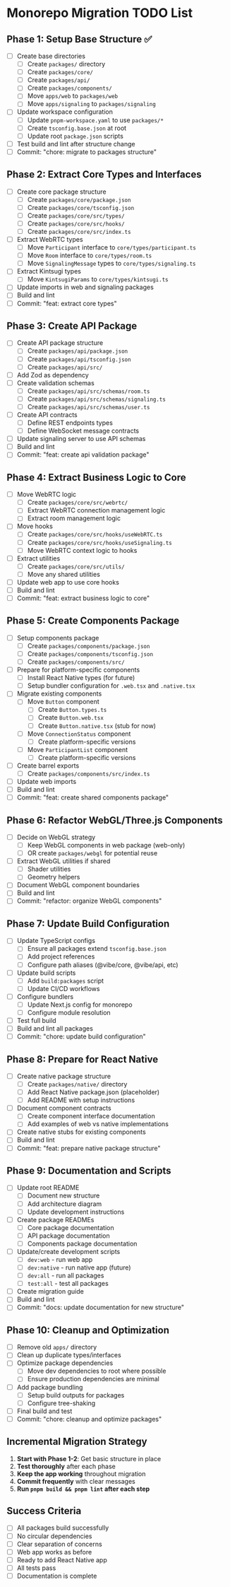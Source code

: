 # Monorepo Migration TODO List

## Phase 1: Setup Base Structure ✅

- [ ] Create base directories
  - [ ] Create `packages/` directory
  - [ ] Create `packages/core/`
  - [ ] Create `packages/api/`
  - [ ] Create `packages/components/`
  - [ ] Move `apps/web` to `packages/web`
  - [ ] Move `apps/signaling` to `packages/signaling`
- [ ] Update workspace configuration
  - [ ] Update `pnpm-workspace.yaml` to use `packages/*`
  - [ ] Create `tsconfig.base.json` at root
  - [ ] Update root `package.json` scripts
- [ ] Test build and lint after structure change
- [ ] Commit: "chore: migrate to packages structure"

## Phase 2: Extract Core Types and Interfaces

- [ ] Create core package structure
  - [ ] Create `packages/core/package.json`
  - [ ] Create `packages/core/tsconfig.json`
  - [ ] Create `packages/core/src/types/`
  - [ ] Create `packages/core/src/hooks/`
  - [ ] Create `packages/core/src/index.ts`
- [ ] Extract WebRTC types
  - [ ] Move `Participant` interface to `core/types/participant.ts`
  - [ ] Move `Room` interface to `core/types/room.ts`
  - [ ] Move `SignalingMessage` types to `core/types/signaling.ts`
- [ ] Extract Kintsugi types
  - [ ] Move `KintsugiParams` to `core/types/kintsugi.ts`
- [ ] Update imports in web and signaling packages
- [ ] Build and lint
- [ ] Commit: "feat: extract core types"

## Phase 3: Create API Package

- [ ] Create API package structure
  - [ ] Create `packages/api/package.json`
  - [ ] Create `packages/api/tsconfig.json`
  - [ ] Create `packages/api/src/`
- [ ] Add Zod as dependency
- [ ] Create validation schemas
  - [ ] Create `packages/api/src/schemas/room.ts`
  - [ ] Create `packages/api/src/schemas/signaling.ts`
  - [ ] Create `packages/api/src/schemas/user.ts`
- [ ] Create API contracts
  - [ ] Define REST endpoints types
  - [ ] Define WebSocket message contracts
- [ ] Update signaling server to use API schemas
- [ ] Build and lint
- [ ] Commit: "feat: create api validation package"

## Phase 4: Extract Business Logic to Core

- [ ] Move WebRTC logic
  - [ ] Create `packages/core/src/webrtc/`
  - [ ] Extract WebRTC connection management logic
  - [ ] Extract room management logic
- [ ] Move hooks
  - [ ] Create `packages/core/src/hooks/useWebRTC.ts`
  - [ ] Create `packages/core/src/hooks/useSignaling.ts`
  - [ ] Move WebRTC context logic to hooks
- [ ] Extract utilities
  - [ ] Create `packages/core/src/utils/`
  - [ ] Move any shared utilities
- [ ] Update web app to use core hooks
- [ ] Build and lint
- [ ] Commit: "feat: extract business logic to core"

## Phase 5: Create Components Package

- [ ] Setup components package
  - [ ] Create `packages/components/package.json`
  - [ ] Create `packages/components/tsconfig.json`
  - [ ] Create `packages/components/src/`
- [ ] Prepare for platform-specific components
  - [ ] Install React Native types (for future)
  - [ ] Setup bundler configuration for `.web.tsx` and `.native.tsx`
- [ ] Migrate existing components
  - [ ] Move `Button` component
    - [ ] Create `Button.types.ts`
    - [ ] Create `Button.web.tsx`
    - [ ] Create `Button.native.tsx` (stub for now)
  - [ ] Move `ConnectionStatus` component
    - [ ] Create platform-specific versions
  - [ ] Move `ParticipantList` component
    - [ ] Create platform-specific versions
- [ ] Create barrel exports
  - [ ] Create `packages/components/src/index.ts`
- [ ] Update web imports
- [ ] Build and lint
- [ ] Commit: "feat: create shared components package"

## Phase 6: Refactor WebGL/Three.js Components

- [ ] Decide on WebGL strategy
  - [ ] Keep WebGL components in web package (web-only)
  - [ ] OR create `packages/webgl` for potential reuse
- [ ] Extract WebGL utilities if shared
  - [ ] Shader utilities
  - [ ] Geometry helpers
- [ ] Document WebGL component boundaries
- [ ] Build and lint
- [ ] Commit: "refactor: organize WebGL components"

## Phase 7: Update Build Configuration

- [ ] Update TypeScript configs
  - [ ] Ensure all packages extend `tsconfig.base.json`
  - [ ] Add project references
  - [ ] Configure path aliases (@vibe/core, @vibe/api, etc)
- [ ] Update build scripts
  - [ ] Add `build:packages` script
  - [ ] Update CI/CD workflows
- [ ] Configure bundlers
  - [ ] Update Next.js config for monorepo
  - [ ] Configure module resolution
- [ ] Test full build
- [ ] Build and lint all packages
- [ ] Commit: "chore: update build configuration"

## Phase 8: Prepare for React Native

- [ ] Create native package structure
  - [ ] Create `packages/native/` directory
  - [ ] Add React Native package.json (placeholder)
  - [ ] Add README with setup instructions
- [ ] Document component contracts
  - [ ] Create component interface documentation
  - [ ] Add examples of web vs native implementations
- [ ] Create native stubs for existing components
- [ ] Build and lint
- [ ] Commit: "feat: prepare native package structure"

## Phase 9: Documentation and Scripts

- [ ] Update root README
  - [ ] Document new structure
  - [ ] Add architecture diagram
  - [ ] Update development instructions
- [ ] Create package READMEs
  - [ ] Core package documentation
  - [ ] API package documentation
  - [ ] Components package documentation
- [ ] Update/create development scripts
  - [ ] `dev:web` - run web app
  - [ ] `dev:native` - run native app (future)
  - [ ] `dev:all` - run all packages
  - [ ] `test:all` - test all packages
- [ ] Create migration guide
- [ ] Build and lint
- [ ] Commit: "docs: update documentation for new structure"

## Phase 10: Cleanup and Optimization

- [ ] Remove old `apps/` directory
- [ ] Clean up duplicate types/interfaces
- [ ] Optimize package dependencies
  - [ ] Move dev dependencies to root where possible
  - [ ] Ensure production dependencies are minimal
- [ ] Add package bundling
  - [ ] Setup build outputs for packages
  - [ ] Configure tree-shaking
- [ ] Final build and test
- [ ] Commit: "chore: cleanup and optimize packages"

## Incremental Migration Strategy

1. **Start with Phase 1-2**: Get basic structure in place
2. **Test thoroughly** after each phase
3. **Keep the app working** throughout migration
4. **Commit frequently** with clear messages
5. **Run `pnpm build && pnpm lint` after each step**

## Success Criteria

- [ ] All packages build successfully
- [ ] No circular dependencies
- [ ] Clear separation of concerns
- [ ] Web app works as before
- [ ] Ready to add React Native app
- [ ] All tests pass
- [ ] Documentation is complete
